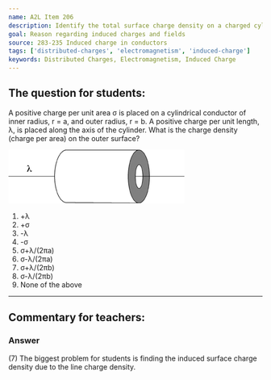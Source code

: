 ```yaml
---
name: A2L Item 206
description: Identify the total surface charge density on a charged cylindrical conductor with a charged wire lying along its axis.
goal: Reason regarding induced charges and fields
source: 283-235 Induced charge in conductors
tags: ['distributed-charges', 'electromagnetism', 'induced-charge']
keywords: Distributed Charges, Electromagnetism, Induced Charge
---
```


## The question for students:

A positive charge per unit area &sigma; is placed on a cylindrical
conductor of inner radius, r = a, and outer radius, r = b.  A positive
charge per unit length, &lambda;, is placed along the axis of the
cylinder.  What is the charge density (charge per area) on the outer
surface?

![Item206_fig1.gif](../images/Item206_fig1.gif)

1. +&lambda;
2. +&sigma;
3. -&lambda;
4. -&sigma;
5. &sigma;+&lambda;/(2&pi;a)
6. &sigma;-&lambda;/(2&pi;a)
7. &sigma;+&lambda;/(2&pi;b)
8. &sigma;-&lambda;/(2&pi;b)
9. None of the above


<hr/>

## Commentary for teachers:

### Answer

(7) The biggest problem for students is finding the induced surface
charge density due to the line charge density. 
